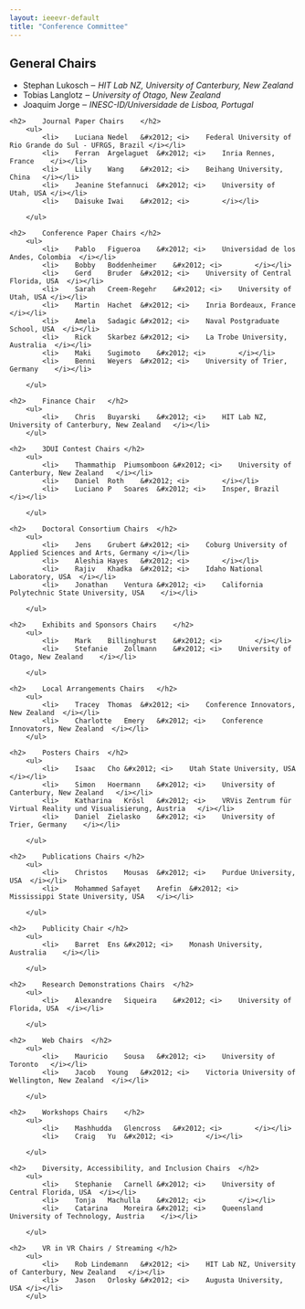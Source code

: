 ```yaml
---									
layout: ieeevr-default									
title: "Conference Committee"									
---									
```

									
<div>									
	<h2>	General Chairs	</h2>						
		<ul>							
			<li>	Stephan	Lukosch	&#x2012; <i>	HIT Lab NZ, University of Canterbury, New Zealand	</i></li>	
			<li>	Tobias	Langlotz	&#x2012; <i>	University of Otago, New Zealand	</i></li>	
			<li>	Joaquim	Jorge	&#x2012; <i>	INESC-ID/Universidade de Lisboa, Portugal	</i></li>	
<!--			<li style="list-style: none">	general2022	[at] ieeevr.org			</li>	-->
		</ul>							
									
	<h2>	Journal Paper Chairs	</h2>						
		<ul>							
			<li>	Luciana	Nedel	&#x2012; <i>	Federal University of Rio Grande do Sul - UFRGS, Brazil	</i></li>	
			<li>	Ferran	Argelaguet	&#x2012; <i>	Inria Rennes, France	</i></li>	
			<li>	Lily	Wang	&#x2012; <i>	Beihang University, China	</i></li>	
			<li>	Jeanine	Stefannuci	&#x2012; <i>	University of Utah, USA	</i></li>	
			<li>	Daisuke	Iwai	&#x2012; <i>		</i></li>	
<!--			<li style="list-style: none">	journalpapers2022	[at] ieeevr.org			</li>	-->
		</ul>							
									
	<h2>	Conference Paper Chairs	</h2>						
		<ul>							
			<li>	Pablo	Figueroa	&#x2012; <i>	Universidad de los Andes, Colombia	</i></li>	
			<li>	Bobby	Boddenheimer	&#x2012; <i>		</i></li>	
			<li>	Gerd	Bruder	&#x2012; <i>	University of Central Florida, USA	</i></li>	
			<li>	Sarah	Creem-Regehr	&#x2012; <i>	University of Utah, USA	</i></li>	
			<li>	Martin	Hachet	&#x2012; <i>	Inria Bordeaux, France	</i></li>	
			<li>	Amela	Sadagic	&#x2012; <i>	Naval Postgraduate School, USA	</i></li>	
			<li>	Rick	Skarbez	&#x2012; <i>	La Trobe University, Australia	</i></li>	
			<li>	Maki	Sugimoto	&#x2012; <i>		</i></li>	
			<li>	Benni	Weyers	&#x2012; <i>	University of Trier, Germany	</i></li>	
<!--			<li style="list-style: none">	conferencepapers2022	[at] ieeevr.org			</li>	-->
		</ul>							
									
	<h2>	Finance Chair	</h2>						
		<ul>							
			<li>	Chris	Buyarski	&#x2012; <i>	HIT Lab NZ, University of Canterbury, New Zealand	</i></li>	
		</ul>							
									
	<h2>	3DUI Contest Chairs	</h2>						
		<ul>							
			<li>	Thammathip	Piumsomboon	&#x2012; <i>	University of Canterbury, New Zealand	</i></li>	
			<li>	Daniel	Roth	&#x2012; <i>		</i></li>	
			<li>	Luciano P	Soares	&#x2012; <i>	Insper, Brazil	</i></li>	
<!--			<li style="list-style: none">	contest2022	[at] ieeevr.org			</li>	-->
		</ul>							
									
	<h2>	Doctoral Consortium Chairs	</h2>						
		<ul>							
			<li>	Jens	Grubert	&#x2012; <i>	Coburg University of Applied Sciences and Arts, Germany	</i></li>	
			<li>	Aleshia	Hayes	&#x2012; <i>		</i></li>	
			<li>	Rajiv	Khadka	&#x2012; <i>	Idaho National Laboratory, USA	</i></li>	
			<li>	Jonathan	Ventura	&#x2012; <i>	California Polytechnic State University, USA	</i></li>	
<!--			<li style="list-style: none">	doctoralconsortium2022	[at] ieeevr.org			</li>	-->
		</ul>							
									
	<h2>	Exhibits and Sponsors Chairs	</h2>						
		<ul>							
			<li>	Mark	Billinghurst	&#x2012; <i>		</i></li>	
			<li>	Stefanie	Zollmann	&#x2012; <i>	University of Otago, New Zealand	</i></li>	
<!--			<li style="list-style: none">	sponsorship2022	[at] ieeevr.org			</li>	-->
		</ul>							
									
	<h2>	Local Arrangements Chairs	</h2>						
		<ul>							
			<li>	Tracey	Thomas	&#x2012; <i>	Conference Innovators, New Zealand	</i></li>	
			<li>	Charlotte	Emery	&#x2012; <i>	Conference Innovators, New Zealand	</i></li>	
		</ul>							
									
<!--	<h2>	Panel and (Keynote) Chairs	</h2>						
		<ul>							
		</ul>							-->
									
	<h2>	Posters Chairs	</h2>						
		<ul>							
			<li>	Isaac	Cho	&#x2012; <i>	Utah State University, USA	</i></li>	
			<li>	Simon	Hoermann	&#x2012; <i>	University of Canterbury, New Zealand	</i></li>	
			<li>	Katharina	Krösl	&#x2012; <i>	VRVis Zentrum für Virtual Reality und Visualisierung, Austria	</i></li>	
			<li>	Daniel	Zielasko	&#x2012; <i>	University of Trier, Germany	</i></li>	
<!--			<li style="list-style: none">	posters2022	[at] ieeevr.org			</li>	-->
		</ul>							
									
	<h2>	Publications Chairs	</h2>						
		<ul>							
			<li>	Christos	Mousas	&#x2012; <i>	Purdue University, USA	</i></li>	
			<li>	Mohammed Safayet	Arefin	&#x2012; <i>	Mississippi State University, USA	</i></li>	
<!--			<li style="list-style: none">	publications2022	[at] ieeevr.org			</li>	-->
		</ul>							
									
	<h2>	Publicity Chair	</h2>						
		<ul>							
			<li>	Barret	Ens	&#x2012; <i>	Monash University, Australia	</i></li>	
<!--			<li style="list-style: none">	publicity2022	[at] ieeevr.org			</li>	-->
		</ul>							
									
	<h2>	Research Demonstrations Chairs	</h2>						
		<ul>							
			<li>	Alexandre	Siqueira	&#x2012; <i>	University of Florida, USA	</i></li>	
<!--			<li style="list-style: none">	researchdemonstrations2022	[at] ieeevr.org			</li>	-->
		</ul>							
									
<!--	<h2>	Student Volunteers Chairs	</h2>						
		<ul>							
			<li style="list-style: none">	studentvolunteers2022	[at] ieeevr.org			</li>	
		</ul>							-->
									
<!--	<h2>	Tutorials Chairs	</h2>						
		<ul>							
			<li style="list-style: none">	tutorials2022	[at] ieeevr.org			</li>	
		</ul>							-->
									
<!--	<h2>	Videos Chairs	</h2>						
		<ul>							
			<li style="list-style: none">	videos2022	[at] ieeevr.org			</li>	
		</ul>							-->
									
	<h2>	Web Chairs	</h2>						
		<ul>							
			<li>	Mauricio	Sousa	&#x2012; <i>	University of Toronto	</i></li>	
			<li>	Jacob	Young	&#x2012; <i>	Victoria University of Wellington, New Zealand	</i></li>	
<!--			<li style="list-style: none">	web2022	[at] ieeevr.org			</li>	-->
		</ul>							
									
	<h2>	Workshops Chairs	</h2>						
		<ul>							
			<li>	Mashhudda	Glencross	&#x2012; <i>		</i></li>	
			<li>	Craig	Yu	&#x2012; <i>		</i></li>	
<!--			<li style="list-style: none">	workshops2022	[at] ieeevr.org			</li>	-->
		</ul>							
									
<!--	<h2>	Awards Chairs	</h2>						
		<ul>							
			<li style="list-style: none">	awards2022	[at] ieeevr.org			</li>	
		</ul>							-->
									
	<h2>	Diversity, Accessibility, and Inclusion Chairs	</h2>						
		<ul>							
			<li>	Stephanie	Carnell	&#x2012; <i>	University of Central Florida, USA	</i></li>	
			<li>	Tonja	Machulla	&#x2012; <i>		</i></li>	
			<li>	Catarina	Moreira	&#x2012; <i>	Queensland University of Technology, Austria	</i></li>	
<!--			<li style="list-style: none">	diversity2022	[at] ieeevr.org			</li>	-->
		</ul>							
									
	<h2>	VR in VR Chairs / Streaming	</h2>						
		<ul>							
			<li>	Rob	Lindemann	&#x2012; <i>	HIT Lab NZ, University of Canterbury, New Zealand	</i></li>	
			<li>	Jason	Orlosky	&#x2012; <i>	Augusta University, USA	</i></li>	
		</ul>							
									
<!--	<h2>	Streaming Chairs	</h2>						
		<ul>							
		</ul>							-->
</div>									